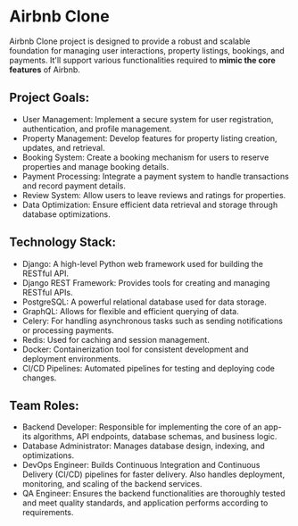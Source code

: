 # Airbnb Clone

 Airbnb Clone project is designed to provide a robust and scalable foundation for managing user interactions, property listings, bookings, and payments. It'll support various functionalities required to **mimic the core features** of Airbnb. 

 ## Project Goals:
 * User Management: Implement a secure system for user registration, authentication, and profile management.
 * Property Management: Develop features for property listing creation, updates, and retrieval.
* Booking System: Create a booking mechanism for users to reserve properties and manage booking details.
* Payment Processing: Integrate a payment system to handle transactions and record payment details.
* Review System: Allow users to leave reviews and ratings for properties.
* Data Optimization: Ensure efficient data retrieval and storage through database optimizations.


 ## Technology Stack:
* Django: A high-level Python web framework used for building the RESTful API.
* Django REST Framework: Provides tools for creating and managing RESTful APIs.
* PostgreSQL: A powerful relational database used for data storage.
* GraphQL: Allows for flexible and efficient querying of data.
* Celery: For handling asynchronous tasks such as sending notifications or processing payments.
* Redis: Used for caching and session management.
* Docker: Containerization tool for consistent development and deployment environments.
* CI/CD Pipelines: Automated pipelines for testing and deploying code changes.

## Team Roles:
* Backend Developer: Responsible for implementing the core of an app- its algorithms, API endpoints, database schemas, and business logic.
* Database Administrator: Manages database design, indexing, and optimizations.
* DevOps Engineer: Builds Continuous Integration and Continuous Delivery (CI/CD) pipelines for faster delivery. Also handles deployment, monitoring, and scaling of the backend services.
* QA Engineer: Ensures the backend functionalities are thoroughly tested and meet quality standards, and application performs according to requirements.
